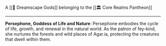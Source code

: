 A [[🛐 Dreamscape Gods]] belonging to the [[🏛 Core Realms Pantheon]]

---

**Persephone, Goddess of Life and Nature**: Persephone embodies the cycle of life, growth, and renewal in the natural world. As the patron of fey-kind, she nurtures the forests and wild places of Agar.ia, protecting the creatures that dwell within them.